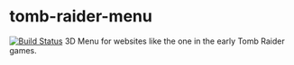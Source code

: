 tomb-raider-menu
================
[![Build Status](https://travis-ci.org/namelivia/tomb-raider-menu.svg?branch=master)](https://travis-ci.org/namelivia/tomb-raider-menu)
3D Menu for websites like the one in the early Tomb Raider games.
